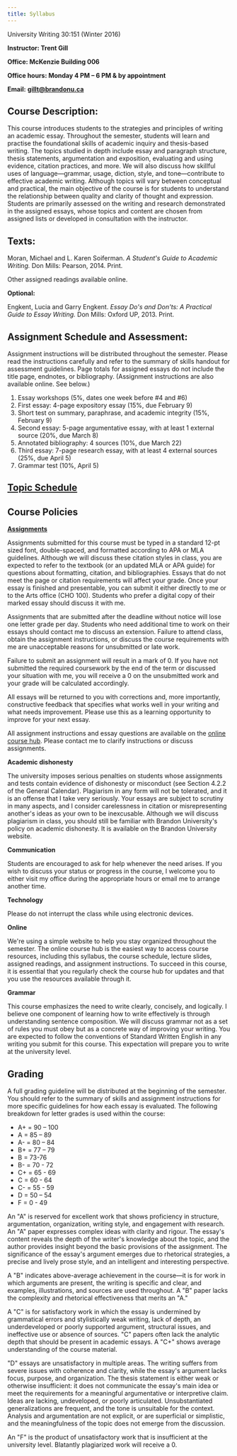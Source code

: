 ```yaml
---
title: Syllabus
---
```


University Writing 30:151 (Winter 2016)

**Instructor: Trent Gill**

**Office: McKenzie Building 006**

**Office hours: Monday 4 PM – 6 PM &amp; by appointment**

**Email:** [**gillt@brandonu.ca**](mailto:gillt@brandonu.ca)

## Course Description:

This course introduces students to the strategies and principles of writing an academic essay. Throughout the semester, students will learn and practise the foundational skills of academic inquiry and thesis-based writing. The topics studied in depth include essay and paragraph structure, thesis statements, argumentation and exposition, evaluating and using evidence, citation practices, and more. We will also discuss how skillful uses of language—grammar, usage, diction, style, and tone—contribute to effective academic writing. Although topics will vary between conceptual and practical, the main objective of the course is for students to understand the relationship between quality and clarity of thought and expression. Students are primarily assessed on the writing and research demonstrated in the assigned essays, whose topics and content are chosen from assigned lists or developed in consultation with the instructor.

## Texts:

Moran, Michael and L. Karen Soiferman. _A Student&#39;s Guide to Academic Writing._ Don Mills: Pearson, 2014. Print.

Other assigned readings available online.

**Optional:**

Engkent, Lucia and Garry Engkent. _Essay Do&#39;s and Don&#39;ts: A Practical Guide to Essay Writing._ Don Mills: Oxford UP, 2013. Print.

## Assignment Schedule and Assessment:

Assignment instructions will be distributed throughout the semester. Please read the instructions carefully and refer to the summary of skills handout for assessment guidelines. Page totals for assigned essays do not include the title page, endnotes, or bibliography. (Assignment instructions are also available online. See below.)

1. Essay workshops (5%, dates one week before #4 and #6)
2. First essay: 4-page expository essay (15%, due February 9)
3. Short test on summary, paraphrase, and academic integrity (15%, February 9)
4. Second essay: 5-page argumentative essay, with at least 1 external source (20%, due March 8)
5. Annotated bibliography: 4 sources (10%, due March 22)
6. Third essay: 7-page research essay, with at least 4 external sources (25%, due April 5)
7. Grammar test (10%, April 5)

## [Topic Schedule](/schedule)

## Course Policies

[**Assignments**](/assignments)

Assignments submitted for this course must be typed in a standard 12-pt sized font, double-spaced, and formatted according to APA or MLA guidelines. Although we will discuss these citation styles in class, you are expected to refer to the textbook (or an updated MLA or APA guide) for questions about formatting, citation, and bibliographies. Essays that do not meet the page or citation requirements will affect your grade. Once your essay is finished and presentable, you can submit it either directly to me or to the Arts office (CHO 100). Students who prefer a digital copy of their marked essay should discuss it with me.

Assignments that are submitted after the deadline without notice will lose one letter grade per day. Students who need additional time to work on their essays should contact me to discuss an extension. Failure to attend class, obtain the assignment instructions, or discuss the course requirements with me are unacceptable reasons for unsubmitted or late work.

Failure to submit an assignment will result in a mark of 0. If you have not submitted the required coursework by the end of the term or discussed your situation with me, you will receive a 0 on the unsubmitted work and your grade will be calculated accordingly.

All essays will be returned to you with corrections and, more importantly, constructive feedback that specifies what works well in your writing and what needs improvement. Please use this as a learning opportunity to improve for your next essay. 

All assignment instructions and essay questions are available on the [online course hub](/assignments). Please contact me to clarify instructions or discuss assignments. 

**Academic dishonesty**

The university imposes serious penalties on students whose assignments and tests contain evidence of dishonesty or misconduct (see Section 4.2.2 of the General Calendar). Plagiarism in any form will not be tolerated, and it is an offense that I take very seriously. Your essays are subject to scrutiny in many aspects, and I consider carelessness in citation or misrepresenting another&#39;s ideas as your own to be inexcusable. Although we will discuss plagiarism in class, you should still be familiar with Brandon University&#39;s policy on academic dishonesty. It is available on the Brandon University website.

**Communication**

Students are encouraged to ask for help whenever the need arises. If you wish to discuss your status or progress in the course, I welcome you to either visit my office during the appropriate hours or email me to arrange another time.

**Technology**

Please do not interrupt the class while using electronic devices.

**Online**

We&#39;re using a simple website to help you stay organized throughout the semester. The online course hub is the easiest way to access course resources, including this syllabus, the course schedule, lecture slides, assigned readings, and assignment instructions. To succeed in this course, it is essential that you regularly check the course hub for updates and that you use the resources available through it. 

**Grammar**

This course emphasizes the need to write clearly, concisely, and logically. I believe one component of learning how to write effectively is through understanding sentence composition. We will discuss grammar not as a set of rules you must obey but as a concrete way of improving your writing. You are expected to follow the conventions of Standard Written English in any writing you submit for this course. This expectation will prepare you to write at the university level.

## Grading

A full grading guideline will be distributed at the beginning of the semester. You should refer to the summary of skills and assignment instructions for more specific guidelines for how each essay is evaluated. The following breakdown for letter grades is used within the course:

* A+ = 90 – 100  
* A = 85 – 89  
* A- = 80 – 84                        
* B+ = 77 – 79 
* B = 73-76
* B- = 70 - 72
* C+ = 65 - 69
* C =  60 - 64 
* C- = 55 - 59
* D = 50 – 54
* F = 0 - 49

An &quot;A&quot; is reserved for excellent work that shows proficiency in structure, argumentation, organization, writing style, and engagement with research.  An &quot;A&quot; paper expresses complex ideas with clarity and rigour. The essay&#39;s content reveals the depth of the writer&#39;s knowledge about the topic, and the author provides insight beyond the basic provisions of the assignment. The significance of the essay&#39;s argument emerges due to rhetorical strategies, a precise and lively prose style, and an intelligent and interesting perspective.

A &quot;B&quot; indicates above-average achievement in the course—it is for work in which arguments are present, the writing is specific and clear, and examples, illustrations, and sources are used throughout. A &quot;B&quot; paper lacks the complexity and rhetorical effectiveness that merits an &quot;A.&quot;

A &quot;C&quot; is for satisfactory work in which the essay is undermined by grammatical errors and stylistically weak writing, lack of depth, an underdeveloped or poorly supported argument, structural issues, and ineffective use or absence of sources. &quot;C&quot; papers often lack the analytic depth that should be present in academic essays. A &quot;C+&quot; shows average understanding of the course material.

&quot;D&quot; essays are unsatisfactory in multiple areas. The writing suffers from severe issues with coherence and clarity, while the essay&#39;s argument lacks focus, purpose, and organization. The thesis statement is either weak or otherwise insufficient: it does not communicate the essay&#39;s main idea or meet the requirements for a meaningful argumentative or interpretive claim. Ideas are lacking, undeveloped, or poorly articulated. Unsubstantiated generalizations are frequent, and the tone is unsuitable for the context. Analysis and argumentation are not explicit, or are superficial or simplistic, and the meaningfulness of the topic does not emerge from the discussion.

An &quot;F&quot; is the product of unsatisfactory work that is insufficient at the university level.  Blatantly plagiarized work will receive a 0.
